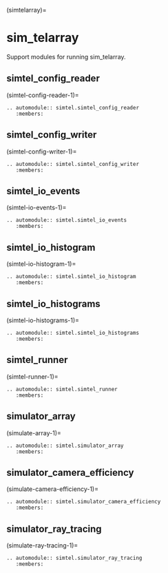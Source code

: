 (simtelarray)=

# sim_telarray

Support modules for running sim_telarray.

## simtel_config_reader

(simtel-config-reader-1)=

```{eval-rst}
.. automodule:: simtel.simtel_config_reader
   :members:
```

## simtel_config_writer

(simtel-config-writer-1)=

```{eval-rst}
.. automodule:: simtel.simtel_config_writer
   :members:
```

## simtel_io_events

(simtel-io-events-1)=

```{eval-rst}
.. automodule:: simtel.simtel_io_events
   :members:
```

## simtel_io_histogram

(simtel-io-histogram-1)=

```{eval-rst}
.. automodule:: simtel.simtel_io_histogram
   :members:
```

## simtel_io_histograms

(simtel-io-histograms-1)=

```{eval-rst}
.. automodule:: simtel.simtel_io_histograms
   :members:
```

## simtel_runner

(simtel-runner-1)=

```{eval-rst}
.. automodule:: simtel.simtel_runner
   :members:
```

## simulator_array

(simulate-array-1)=

```{eval-rst}
.. automodule:: simtel.simulator_array
   :members:
```

## simulator_camera_efficiency

(simulate-camera-efficiency-1)=

```{eval-rst}
.. automodule:: simtel.simulator_camera_efficiency
   :members:
```

## simulator_ray_tracing

(simulate-ray-tracing-1)=

```{eval-rst}
.. automodule:: simtel.simulator_ray_tracing
   :members:
```
